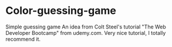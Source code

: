 # Color-guessing-game
Simple guessing game 
An idea from Colt Steel's tutorial "The Web Developer Bootcamp" from udemy.com.
Very nice tutorial, I totally recommend it.
 